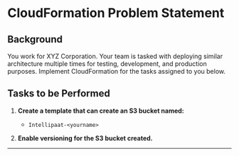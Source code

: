 # CloudFormation Problem Statement

## Background
You work for XYZ Corporation. Your team is tasked with deploying similar architecture multiple times for testing, development, and production purposes. Implement CloudFormation for the tasks assigned to you below.

## Tasks to be Performed

1. **Create a template that can create an S3 bucket named:**
   - `Intellipaat-<yourname>`

2. **Enable versioning for the S3 bucket created.**
---

